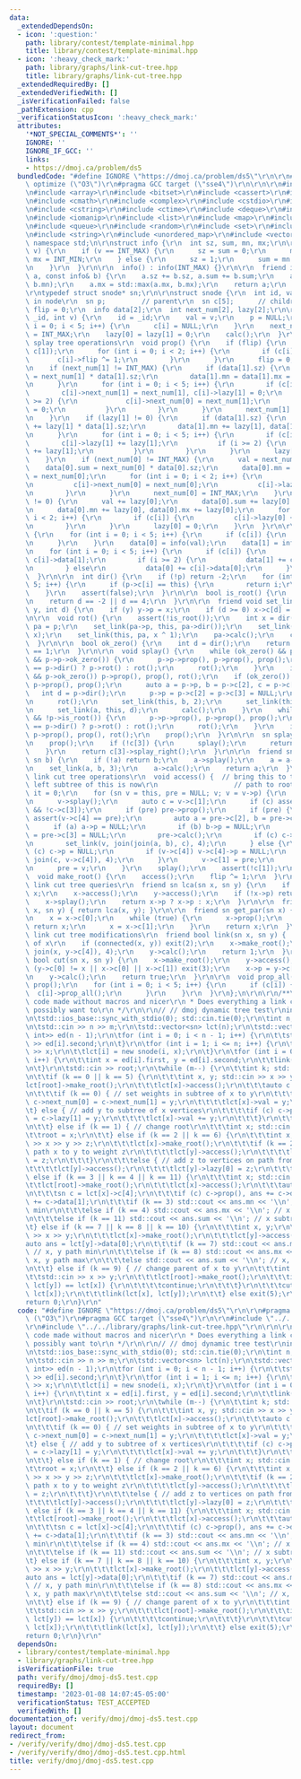 ```yaml
---
data:
  _extendedDependsOn:
  - icon: ':question:'
    path: library/contest/template-minimal.hpp
    title: library/contest/template-minimal.hpp
  - icon: ':heavy_check_mark:'
    path: library/graphs/link-cut-tree.hpp
    title: library/graphs/link-cut-tree.hpp
  _extendedRequiredBy: []
  _extendedVerifiedWith: []
  _isVerificationFailed: false
  _pathExtension: cpp
  _verificationStatusIcon: ':heavy_check_mark:'
  attributes:
    '*NOT_SPECIAL_COMMENTS*': ''
    IGNORE: ''
    IGNORE_IF_GCC: ''
    links:
    - https://dmoj.ca/problem/ds5
  bundledCode: "#define IGNORE \"https://dmoj.ca/problem/ds5\"\r\n\r\n#pragma GCC\
    \ optimize (\"O3\")\r\n#pragma GCC target (\"sse4\")\r\n\r\n\r\n#include <algorithm>\r\
    \n#include <array>\r\n#include <bitset>\r\n#include <cassert>\r\n#include <chrono>\r\
    \n#include <cmath>\r\n#include <complex>\r\n#include <cstdio>\r\n#include <cstdlib>\r\
    \n#include <cstring>\r\n#include <ctime>\r\n#include <deque>\r\n#include <iostream>\r\
    \n#include <iomanip>\r\n#include <list>\r\n#include <map>\r\n#include <numeric>\r\
    \n#include <queue>\r\n#include <random>\r\n#include <set>\r\n#include <stack>\r\
    \n#include <string>\r\n#include <unordered_map>\r\n#include <vector>\r\n\r\nusing\
    \ namespace std;\n\r\nstruct info {\r\n  int sz, sum, mn, mx;\r\n\r\n  info(int\
    \ v) {\r\n    if (v == INT_MAX) {\r\n      sz = sum = 0;\r\n      mn = INT_MAX,\
    \ mx = INT_MIN;\r\n    } else {\r\n      sz = 1;\r\n      sum = mn = mx = v;\r\
    \n    }\r\n  }\r\n\r\n  info() : info(INT_MAX) {}\r\n\r\n  friend info& operator+=(info&\
    \ a, const info& b) {\r\n    a.sz += b.sz, a.sum += b.sum;\r\n    a.mn = std::min(a.mn,\
    \ b.mn);\r\n    a.mx = std::max(a.mx, b.mx);\r\n    return a;\r\n  }\r\n};\r\n\
    \r\ntypedef struct snode* sn;\r\n\r\nstruct snode {\r\n  int id, val;  // value\
    \ in node\r\n  sn p;         // parent\r\n  sn c[5];      // children\r\n  bool\
    \ flip = 0;\r\n  info data[2];\r\n  int next_num[2], lazy[2];\r\n\r\n  snode(int\
    \ _id, int v) {\r\n    id = _id;\r\n    val = v;\r\n    p = NULL;\r\n    for (int\
    \ i = 0; i < 5; i++) {\r\n      c[i] = NULL;\r\n    }\r\n    next_num[0] = next_num[1]\
    \ = INT_MAX;\r\n    lazy[0] = lazy[1] = 0;\r\n    calc();\r\n  }\r\n\r\n  ////////\
    \ splay tree operations\r\n  void prop() {\r\n    if (flip) {\r\n      std::swap(c[0],\
    \ c[1]);\r\n      for (int i = 0; i < 2; i++) {\r\n        if (c[i]) {\r\n   \
    \       c[i]->flip ^= 1;\r\n        }\r\n      }\r\n      flip = 0;\r\n    }\r\
    \n    if (next_num[1] != INT_MAX) {\r\n      if (data[1].sz) {\r\n        data[1].sum\
    \ = next_num[1] * data[1].sz;\r\n        data[1].mn = data[1].mx = next_num[1];\r\
    \n      }\r\n      for (int i = 0; i < 5; i++) {\r\n        if (c[i]) {\r\n  \
    \        c[i]->next_num[1] = next_num[1], c[i]->lazy[1] = 0;\r\n          if (i\
    \ >= 2) {\r\n            c[i]->next_num[0] = next_num[1];\r\n            c[i]->lazy[0]\
    \ = 0;\r\n          }\r\n        }\r\n      }\r\n      next_num[1] = INT_MAX;\r\
    \n    }\r\n    if (lazy[1] != 0) {\r\n      if (data[1].sz) {\r\n        data[1].sum\
    \ += lazy[1] * data[1].sz;\r\n        data[1].mn += lazy[1], data[1].mx += lazy[1];\r\
    \n      }\r\n      for (int i = 0; i < 5; i++) {\r\n        if (c[i]) {\r\n  \
    \        c[i]->lazy[1] += lazy[1];\r\n          if (i >= 2) {\r\n            c[i]->lazy[0]\
    \ += lazy[1];\r\n          }\r\n        }\r\n      }\r\n      lazy[1] = 0;\r\n\
    \    }\r\n    if (next_num[0] != INT_MAX) {\r\n      val = next_num[0];\r\n  \
    \    data[0].sum = next_num[0] * data[0].sz;\r\n      data[0].mn = data[0].mx\
    \ = next_num[0];\r\n      for (int i = 0; i < 2; i++) {\r\n        if (c[i]) {\r\
    \n          c[i]->next_num[0] = next_num[0];\r\n          c[i]->lazy[0] = 0;\r\
    \n        }\r\n      }\r\n      next_num[0] = INT_MAX;\r\n    }\r\n    if (lazy[0]\
    \ != 0) {\r\n      val += lazy[0];\r\n      data[0].sum += lazy[0] * data[0].sz;\r\
    \n      data[0].mn += lazy[0], data[0].mx += lazy[0];\r\n      for (int i = 0;\
    \ i < 2; i++) {\r\n        if (c[i]) {\r\n          c[i]->lazy[0] += lazy[0];\r\
    \n        }\r\n      }\r\n      lazy[0] = 0;\r\n    }\r\n  }\r\n\r\n  void calc()\
    \ {\r\n    for (int i = 0; i < 5; i++) {\r\n      if (c[i]) {\r\n        c[i]->prop();\r\
    \n      }\r\n    }\r\n    data[0] = info(val);\r\n    data[1] = info(INT_MAX);\r\
    \n    for (int i = 0; i < 5; i++) {\r\n      if (c[i]) {\r\n        data[1] +=\
    \ c[i]->data[1];\r\n        if (i >= 2) {\r\n          data[1] += c[i]->data[0];\r\
    \n        } else\r\n          data[0] += c[i]->data[0];\r\n      }\r\n    }\r\n\
    \  }\r\n\r\n  int dir() {\r\n    if (!p) return -2;\r\n    for (int i = 0; i <\
    \ 5; i++) {\r\n      if (p->c[i] == this) {\r\n        return i;\r\n      }\r\n\
    \    }\r\n    assert(false);\r\n  }\r\n\r\n  bool is_root() {\r\n    int d = dir();\r\
    \n    return d == -2 || d == 4;\r\n  }\r\n\r\n  friend void set_link(sn x, sn\
    \ y, int d) {\r\n    if (y) y->p = x;\r\n    if (d >= 0) x->c[d] = y;\r\n  }\r\
    \n\r\n  void rot() {\r\n    assert(!is_root());\r\n    int x = dir();\r\n    sn\
    \ pa = p;\r\n    set_link(pa->p, this, pa->dir());\r\n    set_link(pa, c[x ^ 1],\
    \ x);\r\n    set_link(this, pa, x ^ 1);\r\n    pa->calc();\r\n    calc();\r\n\
    \  }\r\n\r\n  bool ok_zero() {\r\n    int d = dir();\r\n    return d == 0 || d\
    \ == 1;\r\n  }\r\n\r\n  void splay() {\r\n    while (ok_zero() && p->ok_zero()\
    \ && p->p->ok_zero()) {\r\n      p->p->prop(), p->prop(), prop();\r\n      dir()\
    \ == p->dir() ? p->rot() : rot();\r\n      rot();\r\n    }\r\n    if (ok_zero()\
    \ && p->ok_zero()) p->prop(), prop(), rot();\r\n    if (ok_zero()) {\r\n     \
    \ p->prop(), prop();\r\n      auto a = p->p, b = p->c[2], c = p->c[3];\r\n   \
    \   int d = p->dir();\r\n      p->p = p->c[2] = p->c[3] = NULL;\r\n      p->calc();\r\
    \n      rot();\r\n      set_link(this, b, 2);\r\n      set_link(this, c, 3);\r\
    \n      set_link(a, this, d);\r\n      calc();\r\n    }\r\n    while (!is_root()\
    \ && !p->is_root()) {\r\n      p->p->prop(), p->prop(), prop();\r\n      dir()\
    \ == p->dir() ? p->rot() : rot();\r\n      rot();\r\n    }\r\n    if (!is_root())\
    \ p->prop(), prop(), rot();\r\n    prop();\r\n  }\r\n\r\n  sn splay_right() {\r\
    \n    prop();\r\n    if (!c[3]) {\r\n      splay();\r\n      return this;\r\n\
    \    }\r\n    return c[3]->splay_right();\r\n  }\r\n\r\n  friend sn join(sn a,\
    \ sn b) {\r\n    if (!a) return b;\r\n    a->splay();\r\n    a = a->splay_right();\r\
    \n    set_link(a, b, 3);\r\n    a->calc();\r\n    return a;\r\n  }\r\n\r\n  ////////\
    \ link cut tree operations\r\n  void access() {  // bring this to top of tree,\
    \ left subtree of this is now\r\n                   // path to root\r\n    int\
    \ it = 0;\r\n    for (sn v = this, pre = NULL; v; v = v->p) {\r\n      it++;\r\
    \n      v->splay();\r\n      auto c = v->c[1];\r\n      if (c) assert(!c->c[2]\
    \ && !c->c[3]);\r\n      if (pre) pre->prop();\r\n      if (pre) {\r\n       \
    \ assert(v->c[4] == pre);\r\n        auto a = pre->c[2], b = pre->c[3];\r\n  \
    \      if (a) a->p = NULL;\r\n        if (b) b->p = NULL;\r\n        pre->c[2]\
    \ = pre->c[3] = NULL;\r\n        pre->calc();\r\n        if (c) c->p = NULL;\r\
    \n        set_link(v, join(join(a, b), c), 4);\r\n      } else {\r\n        if\
    \ (c) c->p = NULL;\r\n        if (v->c[4]) v->c[4]->p = NULL;\r\n        set_link(v,\
    \ join(c, v->c[4]), 4);\r\n      }\r\n      v->c[1] = pre;\r\n      v->calc();\r\
    \n      pre = v;\r\n    }\r\n    splay();\r\n    assert(!c[1]);\r\n  }\r\n\r\n\
    \  void make_root() {\r\n    access();\r\n    flip ^= 1;\r\n  }\r\n\r\n  ////////\
    \ link cut tree queries\r\n  friend sn lca(sn x, sn y) {\r\n    if (x == y) return\
    \ x;\r\n    x->access();\r\n    y->access();\r\n    if (!x->p) return NULL;\r\n\
    \    x->splay();\r\n    return x->p ? x->p : x;\r\n  }\r\n\r\n  friend bool connected(sn\
    \ x, sn y) { return lca(x, y); }\r\n\r\n  friend sn get_par(sn x) {\r\n    x->access();\r\
    \n    x = x->c[0];\r\n    while (true) {\r\n      x->prop();\r\n      if (!x->c[1])\
    \ return x;\r\n      x = x->c[1];\r\n    }\r\n    return x;\r\n  }\r\n\r\n  ////////\
    \ link cut tree modifications\r\n  friend bool link(sn x, sn y) {  // make y parent\
    \ of x\r\n    if (connected(x, y)) exit(2);\r\n    x->make_root();\r\n    set_link(y,\
    \ join(x, y->c[4]), 4);\r\n    y->calc();\r\n    return 1;\r\n  }\r\n\r\n  friend\
    \ bool cut(sn x, sn y) {\r\n    x->make_root();\r\n    y->access();\r\n    if\
    \ (y->c[0] != x || x->c[0] || x->c[1]) exit(3);\r\n    x->p = y->c[0] = NULL;\r\
    \n    y->calc();\r\n    return true;\r\n  }\r\n\r\n  void prop_all() {\r\n   \
    \ prop();\r\n    for (int i = 0; i < 5; i++) {\r\n      if (c[i]) {\r\n      \
    \  c[i]->prop_all();\r\n      }\r\n    }\r\n  }\r\n};\n\r\n\r\n/**\r\n * Benq's\
    \ code made without macros and nicer\r\n * Does everything a link cut tree could\
    \ possibly want to\r\n */\r\n\r\n// // dmoj dynamic tree test\r\nint main() {\r\
    \n\tstd::ios_base::sync_with_stdio(0); std::cin.tie(0);\r\n\tint n, m, root;\r\
    \n\tstd::cin >> n >> m;\r\n\tstd::vector<sn> lct(n);\r\n\tstd::vector<std::pair<int,\
    \ int>> ed(n - 1);\r\n\tfor (int i = 0; i < n - 1; i++) {\r\n\t\tstd::cin >> ed[i].first\
    \ >> ed[i].second;\r\n\t}\r\n\tfor (int i = 1; i <= n; i++) {\r\n\t\tint x; std::cin\
    \ >> x;\r\n\t\tlct[i] = new snode(i, x);\r\n\t}\r\n\tfor (int i = 0; i < n - 1;\
    \ i++) {\r\n\t\tint x = ed[i].first, y = ed[i].second;\r\n\t\tlink(lct[x], lct[y]);\r\
    \n\t}\r\n\tstd::cin >> root;\r\n\twhile (m--) {\r\n\t\tint k; std::cin >> k;\r\
    \n\t\tif (k == 0 || k == 5) {\r\n\t\t\tint x, y; std::cin >> x >> y;\r\n\t\t\t\
    lct[root]->make_root();\r\n\t\t\tlct[x]->access();\r\n\t\t\tauto c = lct[x]->c[4];\r\
    \n\t\t\tif (k == 0) { // set weights in subtree of x to y\r\n\t\t\t\tif (c) c->prop(),\
    \ c->next_num[0] = c->next_num[1] = y;\r\n\t\t\t\tlct[x]->val = y;\r\n\r\n\t\t\
    \t} else { // add y to subtree of x vertices\r\n\t\t\t\tif (c) c->prop(), c->lazy[0]\
    \ = c->lazy[1] = y;\r\n\t\t\t\tlct[x]->val += y;\r\n\t\t\t}\r\n\t\t\tlct[x]->calc();\r\
    \n\t\t} else if (k == 1) { // change root\r\n\t\t\tint x; std::cin >> x;\r\n\t\
    \t\troot = x;\r\n\t\t} else if (k == 2 || k == 6) {\r\n\t\t\tint x, y, z; std::cin\
    \ >> x >> y >> z;\r\n\t\t\tlct[x]->make_root();\r\n\t\t\tif (k == 2) { // sets\
    \ path x to y to weight z\r\n\t\t\t\tlct[y]->access();\r\n\t\t\t\tlct[y]->next_num[0]\
    \ = z;\r\n\t\t\t}\r\n\t\t\telse { // add z to vertices on path from x to y\r\n\
    \t\t\t\tlct[y]->access();\r\n\t\t\t\tlct[y]->lazy[0] = z;\r\n\t\t\t}\r\n\t\t}\
    \ else if (k == 3 || k == 4 || k == 11) {\r\n\t\t\tint x; std::cin >> x;\r\n\t\
    \t\tlct[root]->make_root();\r\n\t\t\tlct[x]->access();\r\n\t\t\tauto ans = info(lct[x]->val);\r\
    \n\t\t\tsn c = lct[x]->c[4];\r\n\t\t\tif (c) c->prop(), ans += c->data[0], ans\
    \ += c->data[1];\r\n\t\t\tif (k == 3) std::cout << ans.mn << '\\n'; // x subtree\
    \ min\r\n\t\t\telse if (k == 4) std::cout << ans.mx << '\\n'; // x subtree max\r\
    \n\t\t\telse if (k == 11) std::cout << ans.sum << '\\n'; // x subtree sum\r\n\t\
    \t} else if (k == 7 || k == 8 || k == 10) {\r\n\t\t\tint x, y;\r\n\t\t\tstd::cin\
    \ >> x >> y;\r\n\t\t\tlct[x]->make_root();\r\n\t\t\tlct[y]->access();\r\n\t\t\t\
    auto ans = lct[y]->data[0];\r\n\t\t\tif (k == 7) std::cout << ans.mn << '\\n';\
    \ // x, y path min\r\n\t\t\telse if (k == 8) std::cout << ans.mx << '\\n'; //\
    \ x, y path max\r\n\t\t\telse std::cout << ans.sum << '\\n'; // x, y path sum\r\
    \n\t\t} else if (k == 9) { // change parent of x to y\r\n\t\t\tint x, y;\r\n\t\
    \t\tstd::cin >> x >> y;\r\n\t\t\tlct[root]->make_root();\r\n\t\t\tif (lca(lct[x],\
    \ lct[y]) == lct[x]) {\r\n\t\t\t\tcontinue;\r\n\t\t\t}\r\n\t\t\tcut(get_par(lct[x]),\
    \ lct[x]);\r\n\t\t\tlink(lct[x], lct[y]);\r\n\t\t} else exit(5);\r\n\t}\r\n\t\
    return 0;\r\n}\r\n"
  code: "#define IGNORE \"https://dmoj.ca/problem/ds5\"\r\n\r\n#pragma GCC optimize\
    \ (\"O3\")\r\n#pragma GCC target (\"sse4\")\r\n\r\n#include \"../../library/contest/template-minimal.hpp\"\
    \r\n#include \"../../library/graphs/link-cut-tree.hpp\"\r\n\r\n\r\n/**\r\n * Benq's\
    \ code made without macros and nicer\r\n * Does everything a link cut tree could\
    \ possibly want to\r\n */\r\n\r\n// // dmoj dynamic tree test\r\nint main() {\r\
    \n\tstd::ios_base::sync_with_stdio(0); std::cin.tie(0);\r\n\tint n, m, root;\r\
    \n\tstd::cin >> n >> m;\r\n\tstd::vector<sn> lct(n);\r\n\tstd::vector<std::pair<int,\
    \ int>> ed(n - 1);\r\n\tfor (int i = 0; i < n - 1; i++) {\r\n\t\tstd::cin >> ed[i].first\
    \ >> ed[i].second;\r\n\t}\r\n\tfor (int i = 1; i <= n; i++) {\r\n\t\tint x; std::cin\
    \ >> x;\r\n\t\tlct[i] = new snode(i, x);\r\n\t}\r\n\tfor (int i = 0; i < n - 1;\
    \ i++) {\r\n\t\tint x = ed[i].first, y = ed[i].second;\r\n\t\tlink(lct[x], lct[y]);\r\
    \n\t}\r\n\tstd::cin >> root;\r\n\twhile (m--) {\r\n\t\tint k; std::cin >> k;\r\
    \n\t\tif (k == 0 || k == 5) {\r\n\t\t\tint x, y; std::cin >> x >> y;\r\n\t\t\t\
    lct[root]->make_root();\r\n\t\t\tlct[x]->access();\r\n\t\t\tauto c = lct[x]->c[4];\r\
    \n\t\t\tif (k == 0) { // set weights in subtree of x to y\r\n\t\t\t\tif (c) c->prop(),\
    \ c->next_num[0] = c->next_num[1] = y;\r\n\t\t\t\tlct[x]->val = y;\r\n\r\n\t\t\
    \t} else { // add y to subtree of x vertices\r\n\t\t\t\tif (c) c->prop(), c->lazy[0]\
    \ = c->lazy[1] = y;\r\n\t\t\t\tlct[x]->val += y;\r\n\t\t\t}\r\n\t\t\tlct[x]->calc();\r\
    \n\t\t} else if (k == 1) { // change root\r\n\t\t\tint x; std::cin >> x;\r\n\t\
    \t\troot = x;\r\n\t\t} else if (k == 2 || k == 6) {\r\n\t\t\tint x, y, z; std::cin\
    \ >> x >> y >> z;\r\n\t\t\tlct[x]->make_root();\r\n\t\t\tif (k == 2) { // sets\
    \ path x to y to weight z\r\n\t\t\t\tlct[y]->access();\r\n\t\t\t\tlct[y]->next_num[0]\
    \ = z;\r\n\t\t\t}\r\n\t\t\telse { // add z to vertices on path from x to y\r\n\
    \t\t\t\tlct[y]->access();\r\n\t\t\t\tlct[y]->lazy[0] = z;\r\n\t\t\t}\r\n\t\t}\
    \ else if (k == 3 || k == 4 || k == 11) {\r\n\t\t\tint x; std::cin >> x;\r\n\t\
    \t\tlct[root]->make_root();\r\n\t\t\tlct[x]->access();\r\n\t\t\tauto ans = info(lct[x]->val);\r\
    \n\t\t\tsn c = lct[x]->c[4];\r\n\t\t\tif (c) c->prop(), ans += c->data[0], ans\
    \ += c->data[1];\r\n\t\t\tif (k == 3) std::cout << ans.mn << '\\n'; // x subtree\
    \ min\r\n\t\t\telse if (k == 4) std::cout << ans.mx << '\\n'; // x subtree max\r\
    \n\t\t\telse if (k == 11) std::cout << ans.sum << '\\n'; // x subtree sum\r\n\t\
    \t} else if (k == 7 || k == 8 || k == 10) {\r\n\t\t\tint x, y;\r\n\t\t\tstd::cin\
    \ >> x >> y;\r\n\t\t\tlct[x]->make_root();\r\n\t\t\tlct[y]->access();\r\n\t\t\t\
    auto ans = lct[y]->data[0];\r\n\t\t\tif (k == 7) std::cout << ans.mn << '\\n';\
    \ // x, y path min\r\n\t\t\telse if (k == 8) std::cout << ans.mx << '\\n'; //\
    \ x, y path max\r\n\t\t\telse std::cout << ans.sum << '\\n'; // x, y path sum\r\
    \n\t\t} else if (k == 9) { // change parent of x to y\r\n\t\t\tint x, y;\r\n\t\
    \t\tstd::cin >> x >> y;\r\n\t\t\tlct[root]->make_root();\r\n\t\t\tif (lca(lct[x],\
    \ lct[y]) == lct[x]) {\r\n\t\t\t\tcontinue;\r\n\t\t\t}\r\n\t\t\tcut(get_par(lct[x]),\
    \ lct[x]);\r\n\t\t\tlink(lct[x], lct[y]);\r\n\t\t} else exit(5);\r\n\t}\r\n\t\
    return 0;\r\n}\r\n"
  dependsOn:
  - library/contest/template-minimal.hpp
  - library/graphs/link-cut-tree.hpp
  isVerificationFile: true
  path: verify/dmoj/dmoj-ds5.test.cpp
  requiredBy: []
  timestamp: '2023-01-08 14:07:45-05:00'
  verificationStatus: TEST_ACCEPTED
  verifiedWith: []
documentation_of: verify/dmoj/dmoj-ds5.test.cpp
layout: document
redirect_from:
- /verify/verify/dmoj/dmoj-ds5.test.cpp
- /verify/verify/dmoj/dmoj-ds5.test.cpp.html
title: verify/dmoj/dmoj-ds5.test.cpp
---
```

